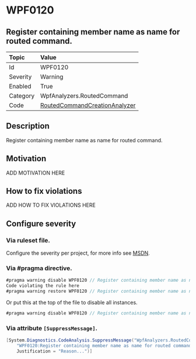 # WPF0120
## Register containing member name as name for routed command.

| Topic    | Value
| :--      | :--
| Id       | WPF0120
| Severity | Warning
| Enabled  | True
| Category | WpfAnalyzers.RoutedCommand
| Code     | [RoutedCommandCreationAnalyzer](https://github.com/DotNetAnalyzers/WpfAnalyzers/blob/master/WpfAnalyzers/Analyzers/RoutedCommandCreationAnalyzer.cs)

## Description

Register containing member name as name for routed command.

## Motivation

ADD MOTIVATION HERE

## How to fix violations

ADD HOW TO FIX VIOLATIONS HERE

<!-- start generated config severity -->
## Configure severity

### Via ruleset file.

Configure the severity per project, for more info see [MSDN](https://msdn.microsoft.com/en-us/library/dd264949.aspx).

### Via #pragma directive.
```C#
#pragma warning disable WPF0120 // Register containing member name as name for routed command.
Code violating the rule here
#pragma warning restore WPF0120 // Register containing member name as name for routed command.
```

Or put this at the top of the file to disable all instances.
```C#
#pragma warning disable WPF0120 // Register containing member name as name for routed command.
```

### Via attribute `[SuppressMessage]`.

```C#
[System.Diagnostics.CodeAnalysis.SuppressMessage("WpfAnalyzers.RoutedCommand", 
    "WPF0120:Register containing member name as name for routed command.", 
    Justification = "Reason...")]
```
<!-- end generated config severity -->